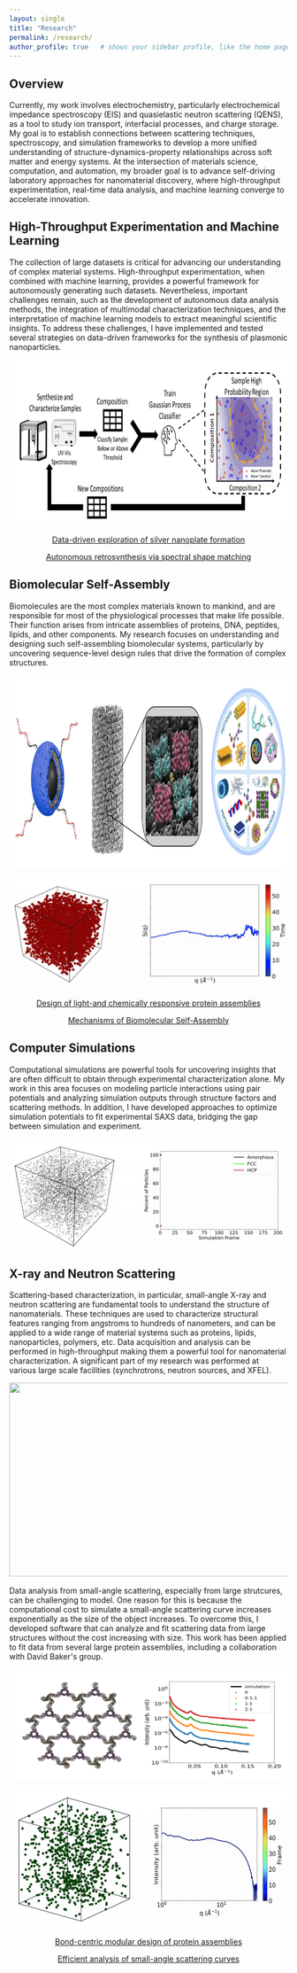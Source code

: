 ```yaml
---
layout: single
title: "Research"
permalink: /research/
author_profile: true   # shows your sidebar profile, like the home page
---
```


## Overview 
Currently, my work involves electrochemistry, particularly electrochemical impedance spectroscopy (EIS) and quasielastic neutron scattering (QENS), as a tool to study ion transport, interfacial processes, and charge storage. My goal is to establish connections between scattering techniques, spectroscopy, and simulation frameworks to develop a more unified understanding of structure-dynamics-property relationships across soft matter and energy systems. At the intersection of materials science, computation, and automation, my broader goal is to advance self-driving laboratory approaches for nanomaterial discovery, where high-throughput experimentation, real-time data analysis, and machine learning converge to accelerate innovation.


## High-Throughput Experimentation and Machine Learning 
The collection of large datasets is critical for advancing our understanding of complex material systems. High-throughput experimentation, when combined with machine learning, provides a powerful framework for autonomously generating such datasets. Nevertheless, important challenges remain, such as the development of autonomous data analysis methods, the integration of multimodal characterization techniques, and the interpretation of machine learning models to extract meaningful scientific insights. To address these challenges, I have implemented and tested several strategies on data-driven frameworks for the synthesis of plasmonic nanoparticles. 

<p align="center">
  <img src="../images/HT_Experimentation.png" width="650" height="300">
</p>


<p align="center">
  <a href="https://pubs.rsc.org/en/content/articlehtml/2024/dd/d4dd00211c">Data-driven exploration of silver nanoplate formation</a>
</p>

<p align="center">
  <a href="https://pubs.rsc.org/en/content/articlehtml/2022/dd/d2dd00025c">Autonomous retrosynthesis via spectral shape matching</a>
</p>


## Biomolecular Self-Assembly 
Biomolecules are the most complex materials known to mankind, and are responsible for most of the physiological processes that make life possible. Their function arises from intricate assemblies of proteins, DNA, peptides, lipids, and other components. My research focuses on understanding and designing such self-assembling biomolecular systems, particularly by uncovering sequence-level design rules that drive the formation of complex structures.

<p align="center">
  <img src="../images/biomolecules.png" width="700" height="350">
</p>

<p align="center">
  <img src="../images/evaporation_movie.gif"  width="550" height="200">
</p>


<p align="center">
  <a href="https://www.cell.com/chem/abstract/S2451-9294(24)00652-1">Design of light-and chemically responsive protein assemblies</a>
</p>

<p align="center">
  <a href="https://onlinelibrary.wiley.com/doi/abs/10.1002/anie.202309725">Mechanisms of Biomolecular Self-Assembly</a>
</p>

## Computer Simulations 
Computational simulations are powerful tools for uncovering insights that are often difficult to obtain through experimental characterization alone. My work in this area focuses on modeling particle interactions using pair potentials and analyzing simulation outputs through structure factors and scattering methods. In addition, I have developed approaches to optimize simulation potentials to fit experimental SAXS data, bridging the gap between simulation and experiment. 

<p align="center">
  <img src="../images/Crystal_Simulation.gif"  width="550" height="200">
</p>


## X-ray and Neutron Scattering 
Scattering-based characterization, in particular, small-angle X-ray and neutron scattering are fundamental tools to understand the structure of nanomaterials. These techniques are used to characterize structural features ranging from angstroms to hundreds of nanometers, and can be applied to a wide range of material systems such as proteins, lipids, nanoparticles, polymers, etc. Data acquisition and analysis can be performed in high-throughput making them a powerful tool for nanomaterial characterization. A significant part of my research was performed at various large scale facilities (synchrotrons, neutron sources, and XFEL). 

<p align="center">
  <img src="../images/SAS_p1.png" width="700" height="350">
</p>


Data analysis from small-angle scattering, especially from large strutcures, can be challenging to model. One reason for this is because the computational cost to simulate a small-angle scattering curve increases exponentially as the size of the object increases. To overcome this, I developed software that can analyze and fit scattering data from large structures without the cost increasing with size. This work has been applied to fit data from several large protein assemblies, including a collaboration with David Baker's group. 


<p align="center">
  <img src="../images/SAS_p2.png" width="550" height="200">
</p>


<p align="center">
  <img src="../images/cube_movie_final.gif"  width="600" height="250">
</p>

<p align="center">
  <a href="https://www.nature.com/articles/s41563-025-02297-5">Bond-centric modular design of protein assemblies</a>
</p>

<p align="center">
  <a href="https://journals.iucr.org/paper?uu5014">Efficient analysis of small-angle scattering curves</a>
</p>
